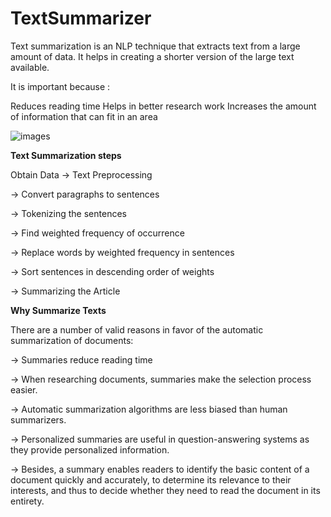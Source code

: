 # TextSummarizer

Text summarization is an NLP technique that extracts text from a large amount of data. It helps in creating a shorter version of the large text available.

It is important because :

Reduces reading time
Helps in better research work
Increases the amount of information that can fit in an area



![images](https://user-images.githubusercontent.com/25319497/119316299-70e26900-bc94-11eb-9f4a-eb1ed93acb76.jpg)

**Text Summarization steps**

Obtain Data
-> Text Preprocessing

-> Convert paragraphs to sentences

-> Tokenizing the sentences

-> Find weighted frequency of occurrence

-> Replace words by weighted frequency in sentences

-> Sort sentences in descending order of weights

-> Summarizing the Article

**Why Summarize Texts**

There are a number of valid reasons in favor of the automatic summarization of documents:

-> Summaries reduce reading time

-> When researching documents, summaries make the selection process easier.

-> Automatic summarization algorithms are less biased than human summarizers.

-> Personalized summaries are useful in question-answering systems as they provide personalized information.

-> Besides, a summary enables readers to identify the basic content of a document quickly and accurately, to determine its relevance to their interests, and thus to decide whether they need to read the document in its entirety.
